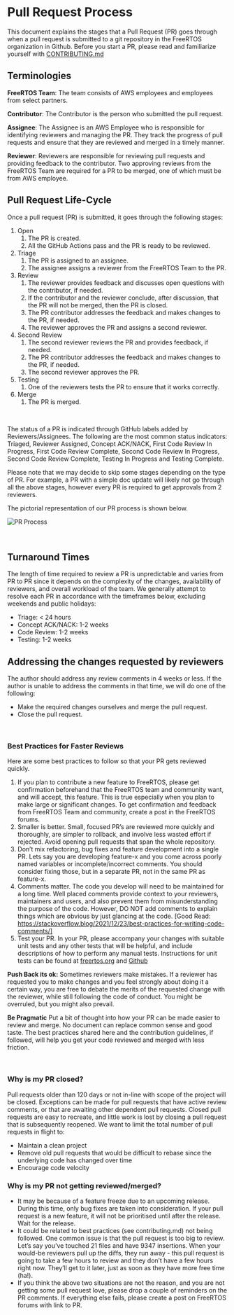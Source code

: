# Pull Request Process

This document explains the stages that a Pull Request (PR) goes through when a pull request is submitted to a git repository in the FreeRTOS organization in Github. Before you start a PR, please read and familiarize yourself with [CONTRIBUTING.md](.github/CONTRIBUTING.md)

## ****Terminologies****

**FreeRTOS Team**:  The team consists of AWS employees and  employees from select partners. 

**Contributor**: The Contributor is the person who submitted the pull request.

**Assignee**: The Assignee is an AWS Employee who is responsible for identifying reviewers  and managing the PR. They track the progress of pull requests and ensure that they are reviewed and merged in a timely manner. 

**Reviewer**: Reviewers are responsible for reviewing pull requests and providing feedback to the contributor. Two approving reviews from the FreeRTOS Team are required for a PR to be merged, one of which must be from AWS employee. 


## ****Pull Request Life-Cycle****

Once a pull request (PR) is submitted, it goes through the following stages:

1. Open
    1. The PR is created.
    2. All the GitHub Actions pass and the PR is ready to be reviewed. 
2. Triage
    1. The PR is assigned to an assignee.
    2. The assignee assigns a reviewer from the FreeRTOS Team to the PR.
3. Review
    1. The reviewer provides feedback and discusses open questions with the contributor, if needed.
    2. If the contributor and the reviewer conclude, after discussion, that the PR will not be merged, then the PR is closed.
    3. The PR contributor addresses the feedback and makes changes to the PR, if needed.
    4. The reviewer approves the PR and assigns a second reviewer.
4. Second Review
    1. The second reviewer reviews the PR and provides feedback, if needed.
    2. The PR contributor addresses the feedback and makes changes to the PR, if needed.
    3. The second reviewer approves the PR.
5. Testing
    1. One of the reviewers tests the PR to ensure that it works correctly.
6. Merge
    1. The PR is merged.

</br>

The status of a PR is indicated through GitHub labels added by Reviewers/Assignees. The following are the most common status indicators: Triaged, Reviewer Assigned, Concept ACK/NACK, First Code Review In Progress, First Code Review Complete, Second Code Review In Progress, Second Code Review Complete, Testing In Progress and Testing Complete.

Please note that we may decide to skip some stages depending on the type of PR. For example, a PR with a simple doc update will likely not go through all the above stages, however every PR is required to get approvals from 2 reviewers.

The pictorial representation of our PR process is shown below.

![PR Process](media/pr_process.png)


</br>

## **Turnaround Times**

The length of time required to review a PR is unpredictable and varies from PR to PR since it depends on the complexity of the changes, availability of reviewers, and overall workload of the team. We generally attempt to resolve each PR in accordance with the timeframes below, excluding weekends and public holidays:

* Triage: < 24 hours
* Concept ACK/NACK: 1-2 weeks
* Code Review: 1-2 weeks
* Testing: 1-2 weeks


## **Addressing the changes requested by reviewers**

The author should address any review comments in 4 weeks or less. If the author is unable to address the comments in that time, we will do one of the following:

* Make the required changes ourselves and merge the pull request.
* Close the pull request.

</br>

### **Best Practices for Faster Reviews**

Here are some best practices to follow so that your PR gets reviewed quickly. 

1. If you plan to contribute a new feature to FreeRTOS, please get confirmation beforehand that the FreeRTOS team and community want, and will accept, this feature. This is true especially when you plan to make large or significant changes.  To get confirmation and feedback from FreeRTOS Team and  community, create a post in the FreeRTOS forums. 
2. Smaller is better. Small, focused PR’s are reviewed more quickly and thoroughly, are simpler to rollback, and involve less wasted effort if rejected.  Avoid opening pull requests that span the whole repository.
3. Don’t mix refactoring, bug fixes and feature development into a single PR. Lets say you are developing feature-x  and you come across poorly named variables or incomplete/incorrect comments. You should consider fixing those, but in a separate PR, not in the same PR as feature-x. 
4. Comments matter. The code you develop will need to be maintained for a long time. Well placed comments provide context to your reviewers, maintainers and users, and also prevent them from misunderstanding the purpose of the code.  However, DO NOT add comments to explain things which are obvious by just glancing at the code. [Good Read: https://stackoverflow.blog/2021/12/23/best-practices-for-writing-code-comments/]
5. Test your PR. In your PR, please accompany your changes with suitable unit tests and any other tests that will be helpful, and include descriptions of how to perform any manual tests. Instructions for unit tests can be found at [freertos.org](https://freertos.org/FreeRTOS-Coding-Standard-and-Style-Guide.html#Testing) and [Github](https://github.com/FreeRTOS/FreeRTOS/blob/main/FreeRTOS/Test/CMock/Readme.md)


**Push Back its ok:**
Sometimes reviewers make mistakes. If a reviewer has requested you to make changes and you feel strongly about doing it a certain way, you are free to debate the merits of the requested change with the reviewer, while still following the code of conduct. You might be overruled, but you might also prevail. 

**Be Pragmatic**
Put a bit of thought into how your PR can be made easier to review and merge. No document can replace common sense and good taste. The best practices shared here and the contribution guidelines, if followed, will help you get your code reviewed and merged with less friction. 

</br>

### **Why is  my PR closed?** 

Pull requests older than 120 days or not in-line with scope of the project will be closed. Exceptions can be made for pull requests that have active review comments, or that are awaiting other dependent pull requests. Closed pull requests are easy to recreate, and little work is lost by closing a pull request that is subsequently reopened. We want to limit the total number of pull requests in flight to:

* Maintain a clean project
* Remove old pull requests that would be difficult to rebase since the underlying code has changed over time
* Encourage code velocity

### **Why is my PR not getting reviewed/merged?**

* It may be because of a feature freeze due to an upcoming release. During this time, only bug fixes are taken into consideration. If your pull request is a new feature, it will not be prioritised until after the release. Wait for the release.
* It could be related to best practices (see contributing.md) not being followed. One common issue is that the pull request is too big to review. Let’s say you’ve touched 21 files and have 9347 insertions. When your would-be reviewers pull up the diffs, they run away - this pull request is going to take a few hours to review and they don’t have a few hours right now. They’ll get to it later, just as soon as they have more free time (ha!).
* If you think the above two situations are not the reason, and you are not getting some pull request love,  please drop a couple of reminders on the PR comments. If everything else fails, please create a post on FreeRTOS forums with link to PR. 



